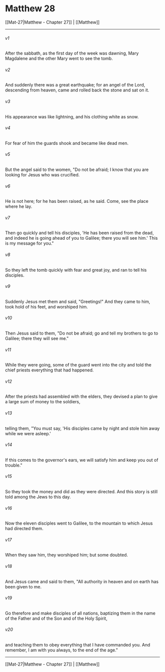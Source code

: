 # Matthew 28

[[Mat-27|Matthew - Chapter 27]] | [[Matthew]]
***

###### v1
After the sabbath, as the first day of the week was dawning, Mary Magdalene and the other Mary went to see the tomb.
###### v2
And suddenly there was a great earthquake; for an angel of the Lord, descending from heaven, came and rolled back the stone and sat on it.
###### v3
His appearance was like lightning, and his clothing white as snow.
###### v4
For fear of him the guards shook and became like dead men.
###### v5
But the angel said to the women, "Do not be afraid; I know that you are looking for Jesus who was crucified.
###### v6
He is not here; for he has been raised, as he said. Come, see the place where he lay.
###### v7
Then go quickly and tell his disciples, 'He has been raised from the dead, and indeed he is going ahead of you to Galilee; there you will see him.' This is my message for you."
###### v8
So they left the tomb quickly with fear and great joy, and ran to tell his disciples.
###### v9
Suddenly Jesus met them and said, "Greetings!" And they came to him, took hold of his feet, and worshiped him.
###### v10
Then Jesus said to them, "Do not be afraid; go and tell my brothers to go to Galilee; there they will see me."
###### v11
While they were going, some of the guard went into the city and told the chief priests everything that had happened.
###### v12
After the priests had assembled with the elders, they devised a plan to give a large sum of money to the soldiers,
###### v13
telling them, "You must say, 'His disciples came by night and stole him away while we were asleep.'
###### v14
If this comes to the governor's ears, we will satisfy him and keep you out of trouble."
###### v15
So they took the money and did as they were directed. And this story is still told among the Jews to this day.
###### v16
Now the eleven disciples went to Galilee, to the mountain to which Jesus had directed them.
###### v17
When they saw him, they worshiped him; but some doubted.
###### v18
And Jesus came and said to them, "All authority in heaven and on earth has been given to me.
###### v19
Go therefore and make disciples of all nations, baptizing them in the name of the Father and of the Son and of the Holy Spirit,
###### v20
and teaching them to obey everything that I have commanded you. And remember, I am with you always, to the end of the age."

***

[[Mat-27|Matthew - Chapter 27]] | [[Matthew]]
